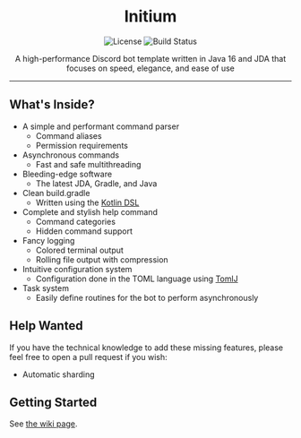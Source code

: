 <div align="center">
<h1>Initium</h1>

![License](https://img.shields.io/github/license/zorroware/initium?style=for-the-badge)
![Build Status](https://img.shields.io/github/workflow/status/zorroware/initium/Gradle%20CI?style=for-the-badge)

A high-performance Discord bot template written in Java 16 and JDA that focuses on speed, elegance, and ease of use
</div>

____

## What's Inside?

* A simple and performant command parser
  * Command aliases
  * Permission requirements
* Asynchronous commands
  * Fast and safe multithreading
* Bleeding-edge software
  * The latest JDA, Gradle, and Java
* Clean build.gradle
  * Written using the [Kotlin DSL](https://docs.gradle.org/current/userguide/kotlin_dsl.html)
* Complete and stylish help command
  * Command categories
  * Hidden command support
* Fancy logging
  * Colored terminal output
  * Rolling file output with compression
* Intuitive configuration system
  * Configuration done in the TOML language using [TomlJ](https://github.com/tomlj/tomlj)
* Task system
  * Easily define routines for the bot to perform asynchronously

## Help Wanted
If you have the technical knowledge to add these missing features, please feel free to open a pull request if you wish:
* Automatic sharding

## Getting Started
See [the wiki page](https://github.com/zorroware/initium/wiki/Getting-Started).
